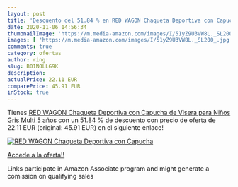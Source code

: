 ```yaml
---
layout: post
title: 'Descuento del 51.84 % en RED WAGON Chaqueta Deportiva con Capucha'
date: 2020-11-06 14:56:34
thumbnailImage: 'https://m.media-amazon.com/images/I/51yZ9U3VW8L._SL200_.jpg'
images: [ 'https://m.media-amazon.com/images/I/51yZ9U3VW8L._SL200_.jpg' ]
comments: true
category: ofertas
author: ring
slug: B01N0LLG9K
description:
actualPrice: 22.11 EUR
comparePrice: 45.91 EUR
inStock: true
---
```


Tienes [RED WAGON Chaqueta Deportiva con Capucha de Visera para Niños  Gris  Multi   5 años](https://www.amazon.es/dp/B01N0LLG9K/?tag=tolees-21) con un 51.84 % de descuento con precio de oferta de 22.11 EUR (original: 45.91 EUR) en el siguiente enlace!

[![RED WAGON Chaqueta Deportiva con Capucha](https://m.media-amazon.com/images/I/51yZ9U3VW8L._SL200_.jpg)](https://www.amazon.es/dp/B01N0LLG9K/?tag=tolees-21)

[Accede a la oferta!!](https://www.amazon.es/dp/B01N0LLG9K/?tag=tolees-21)

Links participate in Amazon Associate program and might generate a comission on qualifying sales


